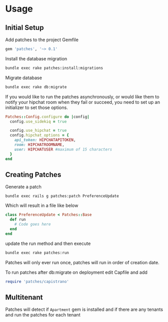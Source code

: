 # Usage

## Initial Setup

Add patches to the project Gemfile

```ruby
gem 'patches', '~> 0.1'
```

Install the database migration

```bash
bundle exec rake patches:install:migrations
```

Migrate database

```bash
bundle exec rake db:migrate
```

If you would like to run the patches asynchronously, or would like them to notify your hipchat room when they fail or succeed, you need to set up an initializer to set those options.

```Ruby
Patches::Config.configure do |config|
  config.use_sidekiq = true

  config.use_hipchat = true
  config.hipchat_options = {
    api_token: HIPCHATAPITOKEN,
    room: HIPCHATROOMNAME,
    user: HIPCHATUSER #maximum of 15 characters
  }
end
```

## Creating Patches

Generate a patch

```
bundle exec rails g patches:patch PreferenceUpdate
```

Which will result in a file like below

```ruby
class PreferenceUpdate < Patches::Base
  def run
    # Code goes here
  end
end
```

update the run method and then execute


```bash
bundle exec rake patches:run
```

Patches will only ever run once, patches will run in order of creation date.

To run patches after db:migrate on deployment edit Capfile and add

```ruby
require 'patches/capistrano'
```

## Multitenant

Patches will detect if `Apartment` gem is installed and if there are any tenants and run the patches for each tenant
